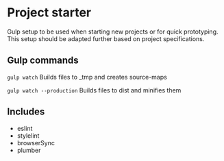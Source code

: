 # Project starter

Gulp setup to be used when starting new projects or for quick prototyping. 
This setup should be adapted further based on project specifications.

## Gulp commands
`gulp watch` 
Builds files to _tmp and creates source-maps

`gulp watch --production` 
Builds files to dist and minifies them

## Includes
- eslint
- stylelint
- browserSync
- plumber